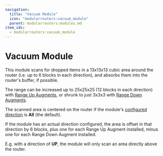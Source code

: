 ```yaml
---
navigation:
  title: "Vacuum Module"
  icon: "modularrouters:vacuum_module"
  parent: modularrouters:modules.md
item_ids:
  - modularrouters:vacuum_module
---
```


# Vacuum Module

This module scans for dropped items in a 13x13x13 cubic area around the router (i.e. up to 6 blocks in each direction), and absorbs them into the router's buffer, if possible.

The range can be increased up to 25x25x25 (12 blocks in each direction) with [Range Up Augments](../augments/range_up.md), or shrunk to just 3x3x3 with [Range Down Augments](../augments/range_down.md).

The scanned area is centered on the router if the module's [configured direction](../intro/modules.md#direction) is **All** (the default).

If the module has an actual direction configured, the area is offset in that direction by 6 blocks, plus one for each Range Up Augment installed, minus one for each Range Down Augment installed.

E.g. with a direction of **UP**, the module will only scan an area directly above the router.



<Recipe id="modularrouters:vacuum_module" />


